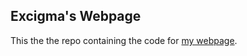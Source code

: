 
## Excigma's Webpage

This the the repo containing the code for [my webpage](https://excigma.vercel.app).